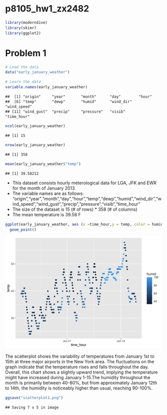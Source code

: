 p8105_hw1_zx2482
================

``` r
library(moderndive)
library(skimr)
library(ggplot2)
```

# Problem 1

``` r
# Load the data
data("early_january_weather")
```

``` r
# Learn the data
variable.names(early_january_weather)
```

    ##  [1] "origin"     "year"       "month"      "day"        "hour"      
    ##  [6] "temp"       "dewp"       "humid"      "wind_dir"   "wind_speed"
    ## [11] "wind_gust"  "precip"     "pressure"   "visib"      "time_hour"

``` r
ncol(early_january_weather)
```

    ## [1] 15

``` r
nrow(early_january_weather)
```

    ## [1] 358

``` r
mean(early_january_weather$"temp")
```

    ## [1] 39.58212

- This dataset consists hourly meterological data for LGA, JFK and EWR
  for the month of January 2013.
- The variable names are as follows:
  “origin”,“year”,“month”,“day”,“hour”,“temp”,“dewp”,“humid”,“wind_dir”,“wind_speed”,“wind_gust”,“precip”,“pressure”,“visib”,“time_hour”
- The size of the dataset is 15 (# of rows) \* 358 (# of columns)
- The mean temperature is 39.58 F

``` r
ggplot(early_january_weather, aes (x =time_hour,y = temp, color = humid))+
  geom_point()
```

![](template_files/figure-gfm/unnamed-chunk-4-1.png)<!-- -->

The scatterplot shows the variability of temperatures from January 1st
to 15th at three major airports in the New York area. The fluctuations
on the graph indicate that the temperature rises and falls throughout
the day. Overall, this chart shows a slightly upward trend, implying the
temperature might have increased during January 1-15.The humidity
throughout the month is primarily between 40-80%, but from approximately
January 12th to 14th, the humidity is noticeably higher than usual,
reaching 90-100%.

``` r
ggsave("scatterplot1.png")
```

    ## Saving 7 x 5 in image
